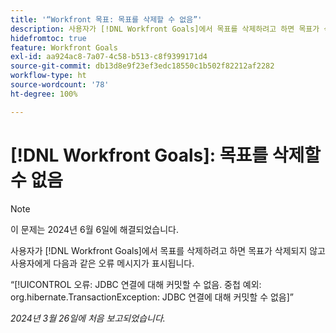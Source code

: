 ```yaml
---
title: '“Workfront 목표: 목표를 삭제할 수 없음”'
description: 사용자가 [!DNL Workfront Goals]에서 목표를 삭제하려고 하면 목표가 삭제되지 않고 사용자에게 오류 메시지가 표시됩니다.
hidefromtoc: true
feature: Workfront Goals
exl-id: aa924ac8-7a07-4c58-b513-c8f9399171d4
source-git-commit: db13d8e9f23ef3edc18550c1b502f82212af2282
workflow-type: ht
source-wordcount: '78'
ht-degree: 100%

---
```


# [!DNL Workfront Goals]: 목표를 삭제할 수 없음

>[!NOTE]
>
>이 문제는 2024년 6월 6일에 해결되었습니다.

사용자가 [!DNL Workfront Goals]에서 목표를 삭제하려고 하면 목표가 삭제되지 않고 사용자에게 다음과 같은 오류 메시지가 표시됩니다.

“[!UICONTROL 오류: JDBC 연결에 대해 커밋할 수 없음. 중첩 예외: org.hibernate.TransactionException: JDBC 연결에 대해 커밋할 수 없음]”

_2024년 3월 26일에 처음 보고되었습니다._
